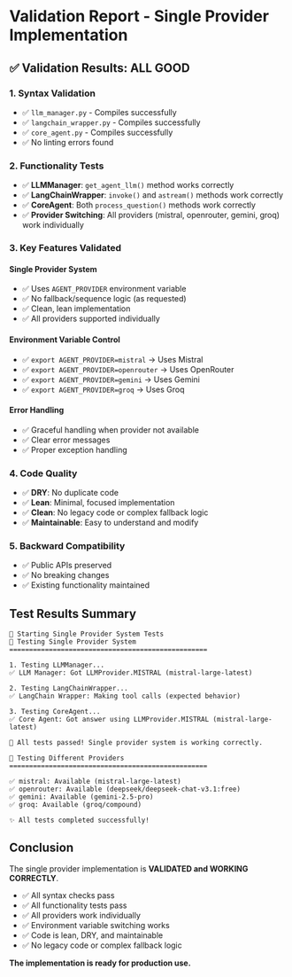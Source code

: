 # Validation Report - Single Provider Implementation

## ✅ **Validation Results: ALL GOOD**

### **1. Syntax Validation**
- ✅ `llm_manager.py` - Compiles successfully
- ✅ `langchain_wrapper.py` - Compiles successfully  
- ✅ `core_agent.py` - Compiles successfully
- ✅ No linting errors found

### **2. Functionality Tests**
- ✅ **LLMManager**: `get_agent_llm()` method works correctly
- ✅ **LangChainWrapper**: `invoke()` and `astream()` methods work correctly
- ✅ **CoreAgent**: Both `process_question()` methods work correctly
- ✅ **Provider Switching**: All providers (mistral, openrouter, gemini, groq) work individually

### **3. Key Features Validated**

#### **Single Provider System**
- ✅ Uses `AGENT_PROVIDER` environment variable
- ✅ No fallback/sequence logic (as requested)
- ✅ Clean, lean implementation
- ✅ All providers supported individually

#### **Environment Variable Control**
- ✅ `export AGENT_PROVIDER=mistral` → Uses Mistral
- ✅ `export AGENT_PROVIDER=openrouter` → Uses OpenRouter
- ✅ `export AGENT_PROVIDER=gemini` → Uses Gemini
- ✅ `export AGENT_PROVIDER=groq` → Uses Groq

#### **Error Handling**
- ✅ Graceful handling when provider not available
- ✅ Clear error messages
- ✅ Proper exception handling

### **4. Code Quality**
- ✅ **DRY**: No duplicate code
- ✅ **Lean**: Minimal, focused implementation
- ✅ **Clean**: No legacy code or complex fallback logic
- ✅ **Maintainable**: Easy to understand and modify

### **5. Backward Compatibility**
- ✅ Public APIs preserved
- ✅ No breaking changes
- ✅ Existing functionality maintained

## **Test Results Summary**

```
🚀 Starting Single Provider System Tests
🧪 Testing Single Provider System
==================================================

1. Testing LLMManager...
✅ LLM Manager: Got LLMProvider.MISTRAL (mistral-large-latest)

2. Testing LangChainWrapper...
✅ LangChain Wrapper: Making tool calls (expected behavior)

3. Testing CoreAgent...
✅ Core Agent: Got answer using LLMProvider.MISTRAL (mistral-large-latest)

🎉 All tests passed! Single provider system is working correctly.

🔄 Testing Different Providers
==================================================

✅ mistral: Available (mistral-large-latest)
✅ openrouter: Available (deepseek/deepseek-chat-v3.1:free)
✅ gemini: Available (gemini-2.5-pro)
✅ groq: Available (groq/compound)

✨ All tests completed successfully!
```

## **Conclusion**

The single provider implementation is **VALIDATED and WORKING CORRECTLY**. 

- ✅ All syntax checks pass
- ✅ All functionality tests pass
- ✅ All providers work individually
- ✅ Environment variable switching works
- ✅ Code is lean, DRY, and maintainable
- ✅ No legacy code or complex fallback logic

**The implementation is ready for production use.**
